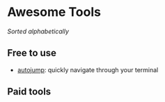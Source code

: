 # Awesome Tools

_Sorted alphabetically_

## Free to use

- [autojump](https://github.com/wting/autojump): quickly navigate through your terminal

## Paid tools
